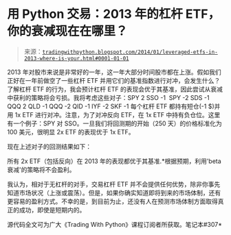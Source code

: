 <!--yml

category: 未分类

date: 2024-05-18 15:42:30

-->

# 用 Python 交易：2013 年的杠杆 ETF，你的衰减现在在哪里？

> 来源：[`tradingwithpython.blogspot.com/2014/01/leveraged-etfs-in-2013-where-is-your.html#0001-01-01`](http://tradingwithpython.blogspot.com/2014/01/leveraged-etfs-in-2013-where-is-your.html#0001-01-01)

2013 年对股市来说是非常好的一年，这一年大部分时间股市都在上涨。假如我们正好在一年前做空了一些杠杆 ETF 并用它们的基准指数进行对冲，会发生什么？了解杠杆 ETF 的行为，我会预计杠杆 ETF 的表现会优于其基准，因此尝试从衰减中获利的策略将会亏损。我将考虑这些对子：SPY 2 SSO -1  SPY -2 SDS -1 QQQ 2 QLD -1 QQQ -2 QID -1 IYF -2 SKF -1  每个杠杆 ETF 都持有短仓(-1 $)并用 1x ETF 进行对冲。注意，为了对冲反向 ETF，在 1x ETF 中持有负仓位。这里有一个例子：SPY 对 SSO。一旦我们将回测期的开始（250 天）的价格标准化为 100 美元，很明显 2x ETF 的表现优于 1x ETF。

现在上述对子的回测结果如下：

所有 2x ETF（包括反向）在 2013 年的表现都优于其基准.*根据预期，利用'beta 衰减'的策略将不会盈利。

我认为，相对于无杠杆的对手，交易杠杆 ETF 并不会提供任何优势，除非你事先知道市场状况（上涨或震荡）。但是，如果你确实知道即将到来的市场体制，还有更容易的盈利方式。不幸的是，到目前为止，还没有人在预测市场体制方面取得真正的成功，即使是短期内的。

源代码全文可为广大《Trading With Python》课程订阅者所获取。笔记本#307*
